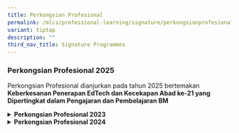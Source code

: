 ```yaml
---
title: Perkongsian Profesional
permalink: /mlcs/professional-learning/signature/perkongsianprofesional/
variant: tiptap
description: ""
third_nav_title: Signature Programmes
---
```

<h3><strong>Perkongsian Profesional 2025</strong></h3>
<p>Perkongsian Profesional dianjurkan pada tahun 2025 bertemakan <strong>Keberkesanan Penerapan EdTech dan Kecekapan Abad ke-21 yang Dipertingkat dalam Pengajaran dan Pembelajaran BM</strong>
</p>
<p></p>
<p></p>
<div data-type="detailGroup" class="isomer-accordion isomer-accordion-white">
<details class="isomer-details">
<summary><strong>Perkongsian Profesional 2023</strong>
</summary>
<div data-type="detailsContent" class="isomer-details-content">
<p>Perkongsian Profesional dianjurkan pada tahun 2023 bertemakan <strong>Amalan Terbaik Penilaian di Bilik Darjah</strong>
</p>
<p></p>
<p><a href="https://issuu.com/oxfordgraphic/docs/mlcs-perkongsian_profesional-v6_fa_" rel="noopener noreferrer nofollow" target="_blank">e-Book Perkongsian Profesional 2023</a>
</p><a class="isomer-image-wrapper" href="https://issuu.com/oxfordgraphic/docs/mlcs-perkongsian_profesional-v6_fa_"><img style="width: 50%;" height="auto" width="100%" alt="" src="/images/perkongsian_professional_2023.jpg"></a>
</div>
</details>
<details class="isomer-details">
<summary><strong>Perkongsian Profesional 2024</strong>
</summary>
<div data-type="detailsContent" class="isomer-details-content">
<div class="isomer-image-wrapper">
<img style="width: 50%;" height="auto" width="100%" src="https://mlcs.moe.edu.sg/images/Perkongsian_Profesional_2024banner.JPG">
</div>
<p>Perkongsian Profesional dianjurkan pada tahun 2024 bertemakan <strong>Penggunaan Antologi JANJI Digital dalam Pengajaran dan Pembelajaran Bahasa Melayu.</strong>
</p>
<p></p>
<p><strong>Objektif perkongsian para pembentang Perkongsian Profesional 2024</strong>
</p>
<div class="isomer-image-wrapper">
<img style="width: 80%;" height="auto" width="100%" src="/images/Perkongsian_Profesional_2024objektif.JPG">
</div>
<p></p>
<p><strong>Slaid perkongsian para pembentang Perkongsian Profesional 2024</strong>
</p>
<p>Berikut merupakan senarai slaid perkongsian para pembentang Perkongsian
Profesional 2024. Bahan rujukan boleh didapatkan melalui Kod QR di bawah.
<br>Sila imbas kod tersebut.</p>
<div class="isomer-card-grid"><a rel="noopener noreferrer nofollow" href="https://drive.google.com/drive/folders/1enXy6gsfxlj9_KrByUq0_SS3MYy0tjHk" class="isomer-card"><div class="isomer-card-image"><div class="isomer-image-wrapper"><img style="width: 100%" height="auto" width="100%" alt="Perkongsian Professional 2024_Kumpulan A" src="/images/Perkongsian_Profesional_2024kumpulanA.JPG"></div></div><div class="isomer-card-body"><div class="isomer-card-title">Kumpulan A</div><div class="isomer-card-link">Bahan rujukan</div></div></a>
<a rel="noopener noreferrer nofollow" href="https://drive.google.com/drive/folders/1enXy6gsfxlj9_KrByUq0_SS3MYy0tjHk" class="isomer-card">
<div class="isomer-card-image">
<div class="isomer-image-wrapper">
<img style="width: 100%" height="auto" width="100%" alt="Perkongsian Professional 2024_Kumpulan A" src="/images/Perkongsian_Profesional_2024kumpulanB.JPG">
</div>
</div>
<div class="isomer-card-body">
<div class="isomer-card-title">Kumpulan B</div>
<div class="isomer-card-link">Bahan rujukan</div>
</div>
</a><a rel="noopener noreferrer nofollow" href="https://drive.google.com/drive/folders/1cSbRs4miZvdqwW43r1dJoUqhGC0OfOkz" class="isomer-card"><div class="isomer-card-image"><div class="isomer-image-wrapper"><img style="width: 100%" height="auto" width="100%" alt="Perkongsian Professional 2024_Kumpulan C" src="/images/Perkongsian_Profesional_2024kumpulanC.JPG"></div></div><div class="isomer-card-body"><div class="isomer-card-title">Kumpulan C</div><div class="isomer-card-link">Bahan rujukan</div></div></a>
</div>
<p></p>
<table style="minWidth: 75px">
<colgroup>
<col>
<col>
<col>
</colgroup>
<tbody>
<tr>
<th rowspan="1" colspan="1">
<p>Bahan Rujukan:
<br><strong><a href="https://issuu.com/oxfordgraphic/docs/mlcs-janji-v4-fa" rel="noopener noreferrer nofollow" target="_blank">E-book - Antology Janji</a></strong>
</p>
</th>
<th rowspan="1" colspan="1"><a class="isomer-image-wrapper" href="https://issuu.com/oxfordgraphic/docs/mlcs-janji-v4-fa"><img style="width: 80%;" height="auto" width="100%" alt="Antology Janji" src="/images/antology_janji.jpg"></a>
</th>
<th rowspan="1" colspan="1">
<p></p>
</th>
</tr>
</tbody>
</table>
<hr>
<p><strong>Gambar Perkongsian Profesional 2024</strong>
</p>
<div class="iframe-wrapper">
<iframe height="315" width="560" allowfullscreen="true" frameborder="0" src="https://docs.google.com/presentation/d/e/2PACX-1vRfKC9tHN0HCPOdMDUUMsHwcwhswErNlH_4YWWpVbWdqNBOen_PErNhqJ_o6VUQ7ogTMliEeFedj0K_/embed?start=true&amp;loop=true&amp;delayms=3000"></iframe>
</div>
<p></p>
<p></p>
</div>
</details>
</div>
<p></p>